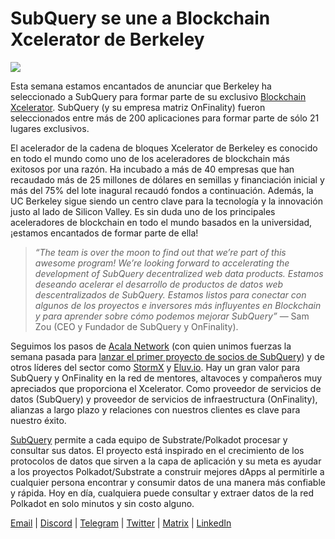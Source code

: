 # SubQuery se une a Blockchain Xcelerator de Berkeley

![](https://miro.medium.com/max/1400/0*gYUy-1COtbpLV1X1)

Esta semana estamos encantados de anunciar que Berkeley ha seleccionado a SubQuery para formar parte de su exclusivo [Blockchain Xcelerator](https://www.xcelerator.berkeley.edu/). SubQuery (y su empresa matriz OnFinality) fueron seleccionados entre más de 200 aplicaciones para formar parte de sólo 21 lugares exclusivos.

El acelerador de la cadena de bloques Xcelerator de Berkeley es conocido en todo el mundo como uno de los aceleradores de blockchain más exitosos por una razón. Ha incubado a más de 40 empresas que han recaudado más de 25 millones de dólares en semillas y financiación inicial y más del 75% del lote inagural recaudó fondos a continuación. Además, la UC Berkeley sigue siendo un centro clave para la tecnología y la innovación justo al lado de Silicon Valley. Es sin duda uno de los principales aceleradores de blockchain en todo el mundo basados en la universidad, ¡estamos encantados de formar parte de ella!

> _“The team is over the moon to find out that we’re part of this awesome program! We’re looking forward to accelerating the development of SubQuery decentralized web data products. Estamos deseando acelerar el desarrollo de productos de datos web descentralizados de SubQuery. Estamos listos para conectar con algunos de los proyectos e inversores más influyentes en Blockchain y para aprender sobre cómo podemos mejorar SubQuery”_ — Sam Zou (CEO y Fundador de SubQuery y OnFinality).

Seguimos los pasos de [Acala Network](https://acala.network) (con quien unimos fuerzas la semana pasada para [lanzar el primer proyecto de socios de SubQuery](../customer_announcements/20210316-SubQuery-Integrates-Acala-to-Aggregate-and-Serve-DeFi-Data-to-Polkadot-and-Kusama-Builders.md)) y de otros líderes del sector como [StormX](https://stormx.io) y [Eluv.io](https://eluv.io). Hay un gran valor para SubQuery y OnFinality en la red de mentores, altavoces y compañeros muy apreciados que proporciona el Xcelerator. Como proveedor de servicios de datos (SubQuery) y proveedor de servicios de infraestructura (OnFinality), alianzas a largo plazo y relaciones con nuestros clientes es clave para nuestro éxito.

[SubQuery](https://www.subquery.network/) permite a cada equipo de Substrate/Polkadot procesar y consultar sus datos. El proyecto está inspirado en el crecimiento de los protocolos de datos que sirven a la capa de aplicación y su meta es ayudar a los proyectos Polkadot/Substrate a construir mejores dApps al permitirle a cualquier persona encontrar y consumir datos de una manera más confiable y rápida. Hoy en día, cualquiera puede consultar y extraer datos de la red Polkadot en solo minutos y sin costo alguno.

[Email](mailto:hello@subquery.network) | [Discord](https://discord.com/invite/78zg8aBSMG) | [Telegram](https://t.me/subquerynetwork) | [Twitter](https://twitter.com/subquerynetwork) | [Matrix](https://matrix.to/#/#subquery:matrix.org) | [LinkedIn](https://www.linkedin.com/company/subquery)
